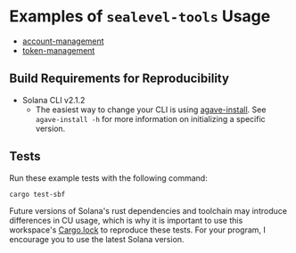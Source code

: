 # Examples of `sealevel-tools` Usage

- [account-management]
- [token-management]

## Build Requirements for Reproducibility
- Solana CLI v2.1.2
  - The easiest way to change your CLI is using [agave-install]. See `agave-install -h` for more
    information on initializing a specific version.

## Tests

Run these example tests with the following command:
```sh
cargo test-sbf
```

Future versions of Solana's rust dependencies and toolchain may introduce differences in CU usage,
which is why it is important to use this workspace's [Cargo.lock] to reproduce these tests. For your
program, I encourage you to use the latest Solana version.

[Cargo.lock]: ../Cargo.lock
[agave-install]: https://crates.io/crates/agave-install
[account-management]: account-management
[token-management]: token-management